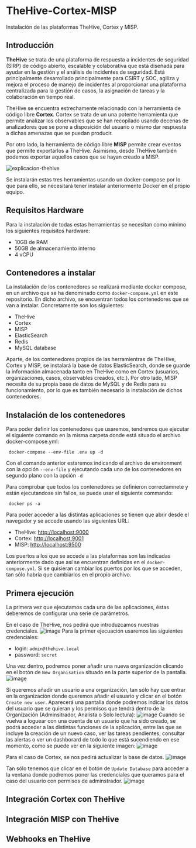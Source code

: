 # TheHive-Cortex-MISP
Instalación de las plataformas TheHive, Cortex y MISP.
## Introducción
**TheHive** se trata de una plataforma de respuesta a incidentes de seguridad (SIRP) de código abierto, escalable y colaborativa que está diseñada para ayudar en la gestión y el análisis de incidentes de seguridad. Está principalmente desarrollado principalmente para CSIRT y SOC, agiliza y mejora el proceso de manejo de incidentes al proporcionar una plataforma centralizada para la gestión de casos, la asignación de tareas y la colaboración en tiempo real. 

TheHive se encuentra estrechamente relacionado con la herramienta de código libre **Cortex**. Cortex se trata de un una potente herramienta que permite analizar los observables que se han recopilado usando decenas de analizadores que se pone a disposición del usuario o mismo dar respuesta a dichas amenazas que se puedan producir.

Por otro lado, la herramienta de código libre **MISP** permite crear eventos que permite exportarlos a TheHive. Asimismo, desde TheHive también podemos exportar aquellos casos que se hayan creado a MISP.

![explicacion-thehive](https://user-images.githubusercontent.com/45532292/236187760-26965725-eee1-4beb-b9d5-801f6d3175e8.png)

Se instalarán estas tres herramientas usando un docker-compose por lo que para ello, se necesitará tener instalar anteriormente Docker en el propio equipo.

## Requisitos Hardware
Para la instalación de todas estas herramientas se necesitan como mínimo los siguientes requisitos hardware:
- 10GB de RAM
- 50GB de almacenamiento interno
- 4 vCPU

## Contenedores a instalar
La instalación de los contenedores se realizará mediante docker compose, en un archivo que se ha denominado como ```docker-compose.yml``` en este repositorio. En dicho archivo, se encuentran todos los contenedores que se van a instalar. Concretamente son los siguientes:
- TheHive
- Cortex
- MISP
- ElasticSearch
- Redis
- MySQL database

Aparte, de los contenedores propios de las herramientras de TheHive, Cortex y MISP, se instalará la base de datos ElasticSearch, donde se guarde la información almacenada tanto en TheHive como en Cortex (usuarios, organizaciones, casos, observables creados, etc.). Por otro lado, MISP necesita de su propia base de datos de MySQL y de Redis para su funcionamiento, por lo que es también necesario la instalación de dichos contenedores.

## Instalación de los contenedores
Para poder definir los contenedores que usaremos, tendremos que ejecutar el siguiente comando en la misma carpeta donde está situado el archivo docker-compose.yml:
```console
 docker-compose --env-file .env up -d
```
Con el comando anterior estaremos indicando el archivo de environment con la opción ```--env-file``` y ejecutando cada uno de los contenedores en segundo plano con la opción ```-d```

Para comprobar que todos los contenedores se definieron correctamnete y están ejecutandose sin fallos, se puede usar el siguiente commando:
```console
 docker ps -a
```
Para poder acceder a las distintas aplicaciones se tienen que abrir desde el navegador y se accede usando las siguientes URL:
- TheHive: [http://localhost:9000](http://localhost:9000)
- Cortex: [http://localhost:9001](http://localhost:9001)
- MISP: [http://localhost:9500](http://localhost:9500)

Los puertos a los que se accede a las plataformas son las indicadas anteriormente dado que así se encuentran definidas en el ```docker-compose.yml```. Si se quisieran cambiar los puertos por los que se acceden, tan sólo habría que cambiarlos en el propio archivo.

## Primera ejecución
La primera vez que ejecutamos cada una de las aplicaciones, éstas deberemos de configurar una serie de parámetros.

En el caso de TheHive, nos pedirá que introduzcamos nuestras credenciales. 
![image](https://user-images.githubusercontent.com/45532292/236207112-00843d1e-69a1-4efb-886e-cf77420d1159.png)
Para la primer ejecuación usaremos las siguientes credenciales:
- login: ```admin@thehive.local```
- password: ```secret```

Una vez dentro, podremos poner añadir una nueva organización clicando en el botón de ```New Organisation``` situado en la parte superior de la pantalla. 
![image](https://user-images.githubusercontent.com/45532292/236208807-cf8b0bd0-9371-4c7f-a173-0f6d5d615b78.png)

Si queremos añadir un usuario a una organización, tan sólo hay que entrar en la organización donde queremos añadir el usuario y clicar en el botón ```Create new user```. Aparecerá una pantalla donde podremos indicar los datos del usuario que se quieran y los permisos que tendrá dentro de la Organización (Adminsitrador, Analista o Solo lectura):
![image](https://user-images.githubusercontent.com/45532292/236209465-27a0b70a-d600-4e79-8a7e-237ac4e2c196.png)
Cuando se vuelva a loguear con una cuenta de un usuario que ha sido creado, se podrá acceder a las distintas funciones de la aplicación, entre las que se incluye la creación de un nuevo caso, ver las tareas pendientes, consultar las alertas o ver un dashborard de todo lo que está sucendiendo en ese momento, como se puede ver en la siguiente imagen:
![image](https://user-images.githubusercontent.com/45532292/236211850-c711fc9d-c0ae-4d09-8f5f-de879441e1ca.png)



Para el caso de Cortex, se nos pedirá actualizar la base de datos. 
![image](https://user-images.githubusercontent.com/45532292/236207548-19bf4a35-5c82-4d46-91e7-a9b9c88a9c8e.png)

Tan sólo tenemos que clicar en el botón de ```Update Database``` para acceder a la ventana donde podremos poner las credenciales que queramos para el caso del usuario con permisos de adminstrador.
![image](https://user-images.githubusercontent.com/45532292/236208046-7d1d1d87-fcc2-4cd5-9ae3-9cc4872d742e.png)



## Integración Cortex con TheHive

## Integración MISP con TheHive

## Webhooks en TheHive
